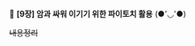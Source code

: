 <!-- 📕 책 내용을 블로그에 정리한 뒤 링크를 달아두겠습니다. (●'◡'●) -->

📕 <b> [9장] 암과 싸워 이기기 위한 파이토치 활용</b> (●'◡'●)


~~내용정리~~



<!-- | 날짜 |제목 셀2|제목 셀3|제목 셀4|
|---|---|---|---|
|내용 1|내용 2|내용 3|내용 4|
|내용 5|내용 6|내용 7|내용 8|
|내용 9|내용 10|내용 11|내용 12| -->
